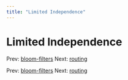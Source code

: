 ```yaml
---
title: "Limited Independence"
---
```


# Limited Independence

Prev: [bloom-filters](bloom-filters.md)
Next: [routing](routing.md)

Prev: [bloom-filters](bloom-filters.md)
Next: [routing](routing.md)
